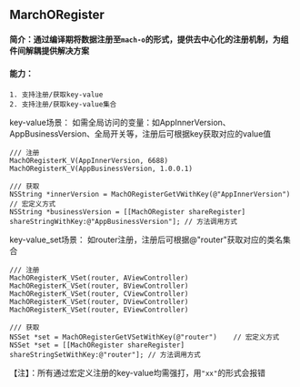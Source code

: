 

## MarchORegister
#### 简介：通过编译期将数据注册至`mach-o`的形式，提供去中心化的注册机制，为组件间解耦提供解决方案

#### 能力：
    1. 支持注册/获取key-value
    2. 支持注册/获取key-value集合
    
    
key-value场景：
如需全局访问的变量：如AppInnerVersion、AppBusinessVersion、全局开关等，注册后可根据key获取对应的value值
 ```
 /// 注册
 MachORegisterK_V(AppInnerVersion, 6688)
 MachORegisterK_V(AppBusinessVersion, 1.0.0.1)

 /// 获取
 NSString *innerVersion = MachORegisterGetVWithKey(@"AppInnerVersion") // 宏定义方式
 NSString *businessVersion = [[MachORegister shareRegister] shareStringWithKey:@"AppBusinessVersion"]; // 方法调用方式
```
    
key-value_set场景：
如router注册，注册后可根据@"router"获取对应的类名集合
 ```
 /// 注册
 MachORegisterK_VSet(router, AViewController)
 MachORegisterK_VSet(router, BViewController)
 MachORegisterK_VSet(router, CViewController)
 MachORegisterK_VSet(router, DViewController)
 MachORegisterK_VSet(router, EViewController)

 /// 获取
 NSSet *set = MachORegisterGetVSetWithKey(@"router")    // 宏定义方式
 NSSet *set = [[MachORegister shareRegister] shareStringSetWithKey:@"router"]; // 方法调用方式
```


【注】：所有通过宏定义注册的key-value均需强打，用`"xx"`的形式会报错

